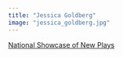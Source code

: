 ```yaml
---
title: "Jessica Goldberg"
image: "jessica_goldberg.jpg"
---
```


[National Showcase of New Plays](/affiliated-artists/national-showcase-of-new-plays)